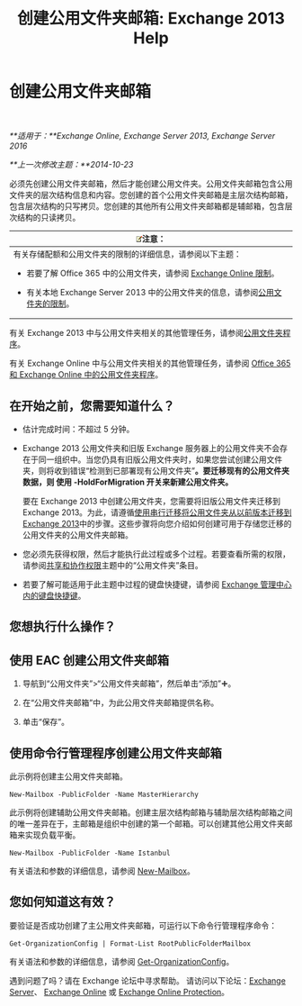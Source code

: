 ﻿---
title: '创建公用文件夹邮箱: Exchange 2013 Help'
TOCTitle: 创建公用文件夹邮箱
ms:assetid: 64437ffd-231b-4c10-84df-232ccbe9538f
ms:mtpsurl: https://technet.microsoft.com/zh-cn/library/JJ552410(v=EXCHG.150)
ms:contentKeyID: 50490744
ms.date: 01/11/2018
mtps_version: v=EXCHG.150
ms.translationtype: HT
---

# 创建公用文件夹邮箱

 

_**适用于：**Exchange Online, Exchange Server 2013, Exchange Server 2016_

_**上一次修改主题：**2014-10-23_

必须先创建公用文件夹邮箱，然后才能创建公用文件夹。公用文件夹邮箱包含公用文件夹的层次结构信息和内容。您创建的首个公用文件夹邮箱是主层次结构邮箱，包含层次结构的只写拷贝。您创建的其他所有公用文件夹邮箱都是辅邮箱，包含层次结构的只读拷贝。

<table>
<colgroup>
<col style="width: 100%" />
</colgroup>
<thead>
<tr class="header">
<th><img src="images/Bb124558.note(EXCHG.150).gif" title="注意" alt="注意" />注意：</th>
</tr>
</thead>
<tbody>
<tr class="odd">
<td>有关存储配额和公用文件夹的限制的详细信息，请参阅以下主题：
<ul>
<li><p>若要了解 Office 365 中的公用文件夹，请参阅 <a href="https://go.microsoft.com/fwlink/?linkid=391188">Exchange Online 限制</a>。</p></li>
<li><p>有关本地 Exchange Server 2013 中的公用文件夹的信息，请参阅<a href="limits-for-public-folders-exchange-2013-help.md">公用文件夹的限制</a>。</p></li>
</ul></td>
</tr>
</tbody>
</table>


有关 Exchange 2013 中与公用文件夹相关的其他管理任务，请参阅[公用文件夹程序](public-folder-procedures-exchange-2013-help.md)。

有关 Exchange Online 中与公用文件夹相关的其他管理任务，请参阅 [Office 365 和 Exchange Online 中的公用文件夹程序](https://technet.microsoft.com/zh-cn/library/jj966272\(v=exchg.150\))。

## 在开始之前，您需要知道什么？

  - 估计完成时间：不超过 5 分钟。

  - Exchange 2013 公用文件夹和旧版 Exchange 服务器上的公用文件夹不会存在于同一组织中。当您仍具有旧版公用文件夹时，如果您尝试创建公用文件夹，则将收到错误“检测到已部署现有公用文件夹”**。要迁移现有的公用文件夹数据，则 使用 -HoldForMigration 开关来新建公用文件夹。**
    
    要在 Exchange 2013 中创建公用文件夹，您需要将旧版公用文件夹迁移到 Exchange 2013。为此，请遵循[使用串行迁移将公用文件夹从以前版本迁移到 Exchange 2013](https://technet.microsoft.com/zh-cn/library/jj150486\(v=exchg.150\))中的步骤。这些步骤将向您介绍如何创建可用于存储您迁移的公用文件夹的公用文件夹邮箱。

  - 您必须先获得权限，然后才能执行此过程或多个过程。若要查看所需的权限，请参阅[共享和协作权限](sharing-and-collaboration-permissions-exchange-2013-help.md)主题中的“公用文件夹”条目。

  - 若要了解可能适用于此主题中过程的键盘快捷键，请参阅 [Exchange 管理中心内的键盘快捷键](keyboard-shortcuts-in-the-exchange-admin-center-exchange-online-protection-help.md)。

## 您想执行什么操作？

## 使用 EAC 创建公用文件夹邮箱

1.  导航到“公用文件夹”\>“公用文件夹邮箱”，然后单击“添加”![添加图标](images/JJ218640.c1e75329-d6d7-4073-a27d-498590bbb558(EXCHG.150).gif "添加图标")。

2.  在“公用文件夹邮箱”中，为此公用文件夹邮箱提供名称。

3.  单击“保存”。

## 使用命令行管理程序创建公用文件夹邮箱

此示例将创建主公用文件夹邮箱。

    New-Mailbox -PublicFolder -Name MasterHierarchy

此示例将创建辅助公用文件夹邮箱。创建主层次结构邮箱与辅助层次结构邮箱之间的唯一差异在于，主邮箱是组织中创建的第一个邮箱。可以创建其他公用文件夹邮箱来实现负载平衡。

    New-Mailbox -PublicFolder -Name Istanbul 

有关语法和参数的详细信息，请参阅 [New-Mailbox](https://technet.microsoft.com/zh-cn/library/aa997663\(v=exchg.150\))。

## 您如何知道这有效？

要验证是否成功创建了主公用文件夹邮箱，可运行以下命令行管理程序命令：

    Get-OrganizationConfig | Format-List RootPublicFolderMailbox

有关语法和参数的详细信息，请参阅 [Get-OrganizationConfig](https://technet.microsoft.com/zh-cn/library/aa997571\(v=exchg.150\))。

遇到问题了吗？请在 Exchange 论坛中寻求帮助。 请访问以下论坛：[Exchange Server](https://go.microsoft.com/fwlink/p/?linkid=60612)、 [Exchange Online](https://go.microsoft.com/fwlink/p/?linkid=267542) 或 [Exchange Online Protection](https://go.microsoft.com/fwlink/p/?linkid=285351)。

